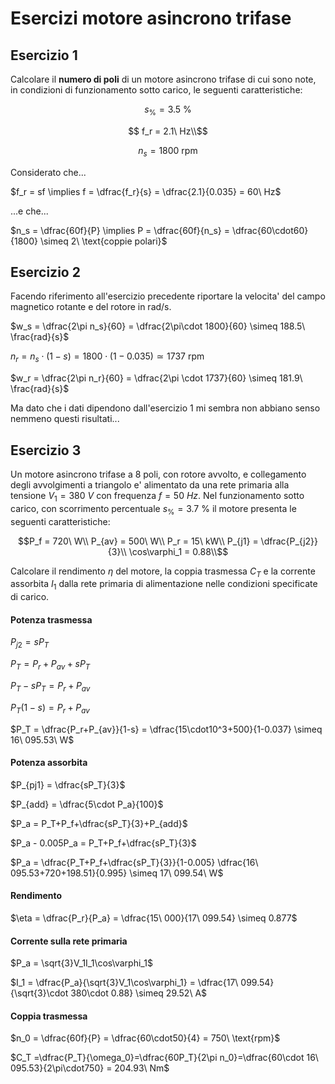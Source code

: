 # Esercizi motore asincrono trifase  

## Esercizio 1  

Calcolare il **numero di poli** di un motore asincrono trifase di cui sono note, in condizioni di funzionamento sotto carico, le seguenti caratteristiche:  

```math
    s_\% = 3.5\ \%
```

```math
    f_r = 2.1\ Hz\\
```

```math
    n_s = 1800\ \text{rpm}
```

Considerato che...  

$f_r = sf \implies f = \dfrac{f_r}{s} = \dfrac{2.1}{0.035} = 60\ Hz$  

...e che...  

$n_s = \dfrac{60f}{P} \implies P = \dfrac{60f}{n_s} = \dfrac{60\cdot60}{1800} \simeq 2\ \text{coppie polari}$  


## Esercizio 2  

Facendo riferimento all'esercizio precedente riportare la velocita' del campo magnetico rotante e del rotore in rad/s.  

$w_s = \dfrac{2\pi n_s}{60} = \dfrac{2\pi\cdot 1800}{60} \simeq 188.5\ \frac{rad}{s}$  

$n_r = n_s\cdot(1-s) = 1800\cdot(1-0.035) \simeq 1737\ \text{rpm}$  

$w_r = \dfrac{2\pi n_r}{60} = \dfrac{2\pi \cdot 1737}{60} \simeq 181.9\ \frac{rad}{s}$  

Ma dato che i dati dipendono dall'esercizio 1 mi sembra non abbiano senso nemmeno questi risultati...  

## Esercizio 3  

Un motore asincrono trifase a 8 poli, con rotore avvolto, e collegamento degli avvolgimenti a triangolo e' alimentato da una rete primaria alla tensione $V_1 = 380\ V$ con frequenza $f=50\ Hz$. Nel funzionamento sotto carico, con scorrimento percentuale $s_\% = 3.7\ \%$ il motore presenta le
seguenti caratteristiche:  

```math
P_f = 720\ W\\
P_{av} = 500\ W\\
P_r = 15\ kW\\
P_{j1} = \dfrac{P_{j2}}{3}\\
\cos\varphi_1 = 0.88\\
```

Calcolare il rendimento $\eta$ del motore, la coppia trasmessa $C_T$ e la corrente assorbita $I_1$ dalla rete primaria di alimentazione nelle condizioni specificate di carico.  


#### Potenza trasmessa  

$P_{j2}=sP_T$  

$P_T=P_r+P_{av}+sP_T$  

$P_T-sP_T=P_r+P_{av}$  

$P_T(1-s)=P_r+P_{av}$  

$P_T = \dfrac{P_r+P_{av}}{1-s} = \dfrac{15\cdot10^3+500}{1-0.037} \simeq 16\ 095.53\ W$  

#### Potenza assorbita  

$P_{pj1} = \dfrac{sP_T}{3}$  

$P_{add} = \dfrac{5\cdot P_a}{100}$

$P_a = P_T+P_f+\dfrac{sP_T}{3}+P_{add}$  

$P_a - 0.005P_a = P_T+P_f+\dfrac{sP_T}{3}$  

$P_a = \dfrac{P_T+P_f+\dfrac{sP_T}{3}}{1-0.005} \dfrac{16\ 095.53+720+198.51}{0.995} \simeq 17\ 099.54\ W$  

#### Rendimento  

$\eta = \dfrac{P_r}{P_a} = \dfrac{15\ 000}{17\ 099.54} \simeq 0.877$  

#### Corrente sulla rete primaria  

$P_a = \sqrt{3}V_1I_1\cos\varphi_1$  

$I_1 = \dfrac{P_a}{\sqrt{3}V_1\cos\varphi_1} = \dfrac{17\ 099.54}{\sqrt{3}\cdot 380\cdot 0.88} \simeq 29.52\ A$  

#### Coppia trasmessa  

$n_0 = \dfrac{60f}{P} = \dfrac{60\cdot50}{4} = 750\ \text{rpm}$  

$C_T =\dfrac{P_T}{\omega_0}=\dfrac{60P_T}{2\pi n_0}=\dfrac{60\cdot 16\ 095.53}{2\pi\cdot750} = 204.93\ Nm$  
